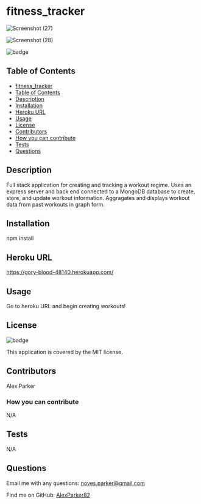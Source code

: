 # **fitness_tracker**

![Screenshot (27)](https://user-images.githubusercontent.com/82096138/139770567-b173df74-d175-4d40-9f88-25691be57f6a.png)

![Screenshot (28)](https://user-images.githubusercontent.com/82096138/139770570-6af5b55b-b1ac-4329-8c57-3ffca2986204.png)


![badge](https://img.shields.io/badge/License-MIT-yellow.svg)

## Table of Contents
  - [fitness_tracker](#fitness_tracker)
  - [Table of Contents](#table-of-contents)
  - [Description](#description)
  - [Installation](#installation)
  - [Heroku URL](#heroku-url)
  - [Usage](#usage)
  - [License](#license)
  - [Contributors](#contributors)
  - [How you can contribute](#how-you-can-contribute)
  - [Tests](#tests)
  - [Questions](#questions)

## Description
Full stack application for creating and tracking a workout regime.  Uses an express server and back end connected to a MongoDB database to create, store, and update workout information.  Aggragates and displays workout data from past workouts in graph form.

## Installation
npm install

## Heroku URL
https://gory-blood-48140.herokuapp.com/

## Usage
Go to heroku URL and begin creating workouts!

## License
![badge](https://img.shields.io/badge/License-MIT-yellow.svg)
    
This application is covered by the MIT license. 

## Contributors
Alex Parker

### How you can contribute
N/A

## Tests
N/A

## Questions

Email me with any questions: noyes.parker@gmail.com

Find me on GitHub: [AlexParker82](https://github.com/AlexParker82)
